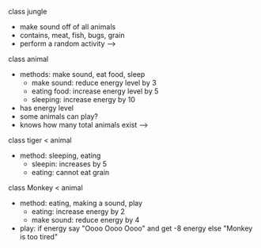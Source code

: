 
class jungle
  - make sound off of all animals
  - contains, meat, fish, bugs, grain
  - perform a random activity -->


class animal
  - methods: make sound, eat food, sleep
    - make sound: reduce energy level by 3
    - eating food: increase energy level by 5
    - sleeping: increase energy by 10
  - has energy level
  - some animals can play?
  - knows how many total animals exist -->

class tiger < animal
  - method: sleeping, eating
    - sleepin: increases by 5
    - eating: cannot eat grain

class Monkey < animal
  - method: eating, making a sound, play
    - eating: increase energy by 2
    - make sound: reduce energy by 4
  - play: if energy say "Oooo Oooo Oooo" and get -8 energy else "Monkey is too tired"
